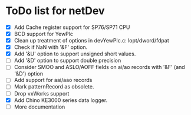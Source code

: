 ToDo list for netDev
====

- [x] Add Cache register support for SP76/SP71 CPU
- [x] BCD support for YewPlc
- [x] Clean up treatment of options in devYewPlc.c: lopt/dword/fdpat
- [x] Check if NaN with '&F' option.
- [x] Add '&U' option to support unsigned short values.
- [ ] Add '&D' option to support double precision
- [ ] Consider SMOO and ASLO/AOFF fields on ai/ao records with '&F' (and '&D') option
- [ ] Add support for aai/aao records
- [ ] Mark patternRecord as obsolete.
- [ ] Drop vxWorks support
- [x] Add Chino KE3000 series data logger.
- [ ] More documentation
